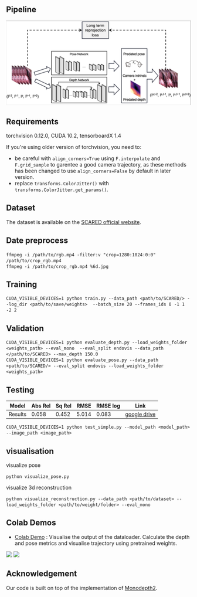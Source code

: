 ## Pipeline
<p align="center">
<img src='assets/img/SL.png' width=600/> 
</p>

## Requirements
torchvision 0.12.0, CUDA 10.2, tensorboardX 1.4 

If you're using older version of torchvision, you need to: 
- be careful with `align_corners=True` using `F.interpolate` and `F.grid_sample` to garentee a good camera trajectory, as these methods has been changed to use `align_corners=False` by default in later version.
- replace `transforms.ColorJitter()` with `transforms.ColorJitter.get_params()`.

## Dataset
The dataset is available on the [SCARED official website](https://endovissub2019-scared.grand-challenge.org).

## Date preprocess
```shell
ffmpeg -i /path/to/rgb.mp4 -filter:v "crop=1280:1024:0:0" /path/to/crop_rgb.mp4
ffmpeg -i /path/to/crop_rgb.mp4 %6d.jpg
```

## Training
```shell
CUDA_VISIBLE_DEVICES=1 python train.py --data_path <path/to/SCARED/> --log_dir <path/to/save/weights>  --batch_size 20 --frames_ids 0 -1 1 -2 2
```

## Validation
```shell
CUDA_VISIBLE_DEVICES=1 python evaluate_depth.py --load_weights_folder <weights_path> --eval_mono  --eval_split endovis --data_path </path/to/SCARED> --max_depth 150.0
CUDA_VISIBLE_DEVICES=1 python evaluate_pose.py --data_path <path/to/SCARED/> --eval_split endovis --load_weights_folder <weights_path>
```

## Testing
| Model        | Abs Rel | Sq Rel | RMSE | RMSE log | Link |
| ------------ | ---------- | ------ | --------- | ---- | ---- |
| Results | 0.058 | 0.452 | 5.014 | 0.083 | [google drive](https://drive.google.com/file/d/1t1J5kvPk5c9QODHmcubzkIU7khKkHbdu/view?usp=sharing)| 

```shell
CUDA_VISIBLE_DEVICES=1 python test_simple.py --model_path <model_path> --image_path <image_path>
```
## visualisation
visualize pose
```shell
python visualize_pose.py
```

visualize 3d reconstruction
```shell
python visualize_reconstruction.py --data_path <path/to/dataset> --load_weights_folder <path/to/weight/folder> --eval_mono
```


## Colab Demos

- [Colab Demo](https://github.com/xiaowshi/Long-Term_Reprojection_Loss/blob/master/Long_Term_Reprojection_Loss.ipynb) : Visualise the output of the dataloader. Calculate the depth and pose metrics and visualise trajectory using pretrained weights.

<p float="left">
<img src="assets/img/input-min.gif" width="200"/>
<img src="assets/img/depth-min.gif" width="200"/>
</p>

## Acknowledgement

Our code is built on top of the implementation of [Monodepth2](https://github.com/nianticlabs/monodepth2).
